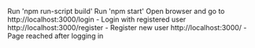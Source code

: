 Run 'npm run-script build'
Run 'npm start'
Open browser and go to http://localhost:3000/login  -  Login with registered user
http://localhost:3000/register  -  Register new user
http://localhost:3000/  - Page reached after logging in
